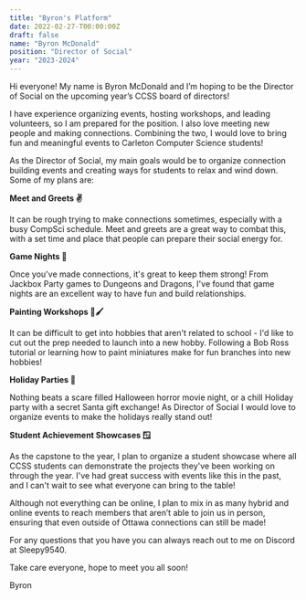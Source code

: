 ```yaml
---
title: "Byron's Platform"
date: 2022-02-27-T00:00:00Z
draft: false
name: "Byron McDonald"
position: "Director of Social"
year: "2023-2024"
---
```


Hi everyone! My name is Byron McDonald and I’m hoping to be the Director of Social on the upcoming year’s CCSS board of directors!

I have experience organizing events, hosting workshops, and leading volunteers, so I am prepared for the position. I also love meeting new people and making connections. Combining the two, I would love to bring fun and meaningful events to Carleton Computer Science students!

As the Director of Social, my main goals would be to organize connection building events and creating ways for students to relax and wind down. Some of my plans are:

**Meet and Greets ✌️**

It can be rough trying to make connections sometimes, especially with a busy CompSci schedule. Meet and greets are a great way to combat this, with a set time and place that people can prepare their social energy for.

**Game Nights 🐉**

Once you've made connections, it's great to keep them strong! From Jackbox Party games to Dungeons and Dragons, I've found that game nights are an excellent way to have fun and build relationships.

**Painting Workshops 🎨🖌**

It can be difficult to get into hobbies that aren't related to school - I'd like to cut out the prep needed to launch into a new hobby. Following a Bob Ross tutorial or learning how to paint miniatures make for fun branches into new hobbies!

**Holiday Parties 🎃**

Nothing beats a scare filled Halloween horror movie night, or a chill Holiday party with a secret Santa gift exchange! As Director of Social I would love to organize events to make the holidays really stand out!

**Student Achievement Showcases 🪟**

As the capstone to the year, I plan to organize a student showcase where all CCSS students can demonstrate the projects they've been working on through the year. I've had great success with events like this in the past, and I can't wait to see what everyone can bring to the table!

Although not everything can be online, I plan to mix in as many hybrid and online events to reach members that aren’t able to join us in person, ensuring that even outside of Ottawa connections can still be made!

For any questions that you have you can always reach out to me on Discord at Sleepy9540.

Take care everyone, hope to meet you all soon!

Byron

